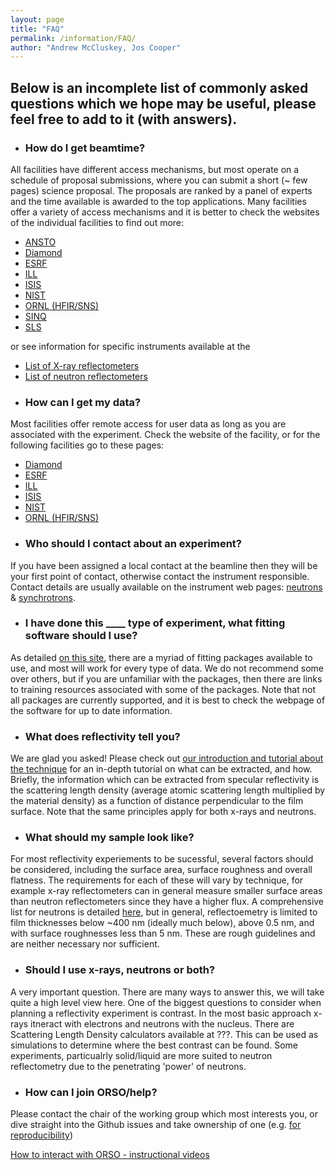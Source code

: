 ```yaml
---
layout: page
title: "FAQ"
permalink: /information/FAQ/
author: "Andrew McCluskey, Jos Cooper"
---
```


## Below is an incomplete list of commonly asked questions which we hope may be useful, please feel free to add to it (with answers).

* ### How do I get beamtime?

All facilities have different access mechanisms, but most operate on a schedule of proposal submissions, where you can submit a short (~ few pages) science proposal. The proposals are ranked by a panel of experts and the time available is awarded to the top applications. Many facilities offer a variety of access mechanisms and it is better to check the websites of the individual facilities to find out more:

  - [ANSTO](https://www.ansto.gov.au/user-access)
  - [Diamond](https://www.diamond.ac.uk/Users/Apply-for-Beamtime.html)
  - [ESRF](https://www.esrf.eu/UsersAndScience/UserGuide/Applying)
  - [ILL](https://www.ill.eu/users/applying-for-beamtime/proposal-submission)
  - [ISIS](https://www.isis.stfc.ac.uk/Pages/Apply-for-beamtime.aspx)
  - [NIST](https://www.nist.gov/ncnr/call-proposals)
  - [ORNL (HFIR/SNS)](https://neutrons.ornl.gov/users/how-submit-proposal)
  - [SINQ](https://www.psi.ch/en/sinq/beamtime-applications)
  - [SLS](https://www.psi.ch/en/sls/users-proposals)

or see information for specific instruments available at the

  - [List of X-ray reflectometers](https://www.reflectometry.org/information/xray_reflectometers/)
  - [List of neutron reflectometers](https://www.reflectometry.org/information/reflectometers/)

* ### How can I get my data?

Most facilities offer remote access for user data as long as you are associated with the experiment. Check the website of the facility, or for the following facilities go to these pages:

  - [Diamond](https://www.diamond.ac.uk/Users/Experiment-at-Diamond/IT-User-Guide/At-DLS/Access-data.html)
  - [ESRF](https://www.esrf.eu/home/UsersAndScience/support-and-infrastructure/Computing/ComputingOffsite/accessing-experimental-data.html)
  - [ILL](https://login.ill.fr/auth/realms/ILL/protocol/cas/login?service=https%3A%2F%2Fdata.ill.eu%2Flogin_check)
  - [ISIS](https://data.isis.stfc.ac.uk)
  - [NIST](https://ncnr.nist.gov/pub/ncnrdata/)
  - [ORNL (HFIR/SNS)](https://neutrons.ornl.gov/users/data-management)


* ###  Who should I contact about an experiment?

If you have been assigned a local contact at the beamline then they will be your first point of contact, otherwise contact the instrument responsible. Contact details are usually available on the instrument web pages: [neutrons](https://www.reflectometry.org/information/reflectometers/) & [synchrotrons](https://www.reflectometry.org/information/xray_reflectometers/).

* ###  I have done this ____ type of experiment, what fitting software should I use?

As detailed [on this site](https://www.reflectometry.org/information/software/), there are a myriad of fitting packages available to use, and most will work for every type of data. We do not recommend some over others, but if you are unfamiliar with the packages, then there are links to training resources associated with some of the packages. Note that not all packages are currently supported, and it is best to check the webpage of the software for up to date information.

* ###  What does reflectivity tell you?

We are glad you asked! Please check out [our introduction and tutorial about the technique](https://www.reflectometry.org/information/learning) for an in-depth tutorial on what can be extracted, and how. Briefly, the information which can be extracted from specular reflectivity is the scattering length density (average atomic scattering length multiplied by the material density) as a function of distance perpendicular to the film surface. Note that the same principles apply for both x-rays and neutrons.

* ###  What should my sample look like?

For most reflectivity experiements to be sucessful, several factors should be considered, including the surface area, surface roughness and overall flatness. The requirements for each of these will vary by technique, for example x-ray reflectometers can in general measure smaller surface areas than neutron reflectometers since they have a higher flux. A comprehensive list for neutrons is detailed [here](https://www.isis.stfc.ac.uk/Pages/Polref-Sample-design-and-preparation.aspx), but in general, reflectoemetry is limited to film thicknesses below ~400 nm (ideally much below), above 0.5 nm, and with surface roughnesses less than 5 nm. These are rough guidelines and are neither necessary nor sufficient.

* ###  Should I use x-rays, neutrons or both?

A very important question. There are many ways to answer this, we will take quite a high level view here. One of the biggest questions to consider when planning a reflectivity experiment is contrast. In the most basic approach x-rays itneract with electrons and neutrons with the nucleus. There are Scattering Length Density calculators available at ???.  This can be used as simulations to determine where the best contrast can be found. Some experiments, particualrly solid/liquid are more suited to neutron reflectometry due to the penetrating 'power' of neutrons.

* ###  How can I join ORSO/help?

Please contact the chair of the working group which most interests you, or dive straight into the Github issues and take ownership of one (e.g. [for reproducibility](https://github.com/reflectivity/reproducibility/projects/2))

[How to interact with ORSO - instructional videos](https://www.reflectometry.org/information/interact_with_orso/)

